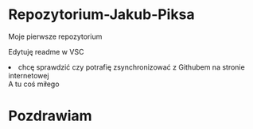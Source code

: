 # Repozytorium-Jakub-Piksa
<section>Moje pierwsze repozytorium </Section>
<p>Edytuję readme w VSC </p>
<li>chcę sprawdzić czy potrafię zsynchronizować z Githubem na stronie internetowej </li>
<section>A tu coś miłego </section>
<a href="https://www.youtube.com/watch?v=dVE_aSQx1Cw" title="coś miłego"> 
</a>
<h1>Pozdrawiam</h1>

